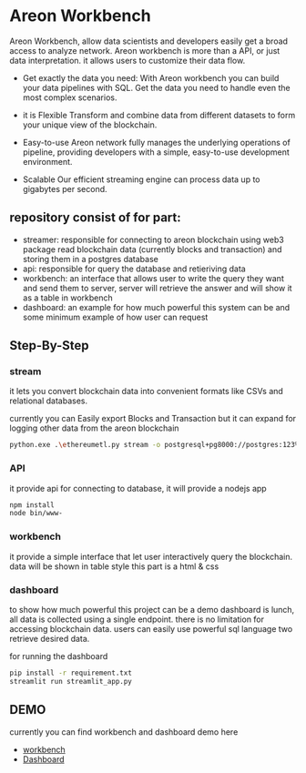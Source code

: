 # Areon Workbench
Areon Workbench, allow data scientists and developers easily get a broad access to analyze network.
Areon workbench is more than a API, or just data interpretation. it allows users to customize their data flow.
- Get exactly the data you need:
With Areon workbench you can build your data pipelines with SQL. Get the data you need to handle even the most complex scenarios.

- it is Flexible
Transform and combine data from different datasets to form your unique view of the blockchain.

- Easy-to-use
Areon network fully manages the underlying operations of pipeline, providing developers with a simple, easy-to-use development environment.

- Scalable
Our efficient streaming engine can process data up to gigabytes per second.

## repository consist of for part:

- streamer: responsible for connecting to areon blockchain using web3 package read blockchain data (currently blocks and transaction) and storing them in a postgres database
- api: responsible for query the database and retieriving data
- workbench: an interface that allows user to write the query they want and send them to server, server will retrieve the answer and will show it as a table in workbench
- dashboard: an example for how much powerful this system can be and some minimum example of how user can request

## Step-By-Step
### stream
it lets you convert blockchain data into convenient formats like CSVs and relational databases.

currently you can Easily export Blocks and Transaction but it can expand for logging other data from the areon blockchain

```sh
python.exe .\ethereumetl.py stream -o postgresql+pg8000://postgres:123%40Abcd@127.0.0.1:5432/areondb -e block,transaction --log-file log.txt --provider-uri https://testnet-rpc.areon.network
```

### API

it provide api for connecting to database, it will provide a nodejs app

```sh
npm install
node bin/www-
```
### workbench

it provide a simple interface that let user interactively query the blockchain.
data will be shown in table style
this part is a html & css

### dashboard

to show how much powerful this project can be a demo dashboard is lunch, all data is collected using a single endpoint. there is no limitation for accessing blockchain data. users can easily use powerful sql language two retrieve desired data.

for running the dashboard

```sh
pip install -r requirement.txt
streamlit run streamlit_app.py
```
## DEMO

currently you can find workbench and dashboard demo here
- [workbench](https://areon.cuttlas.app/)
- [Dashboard](https://areon-dashboard.cuttlas.app/)


